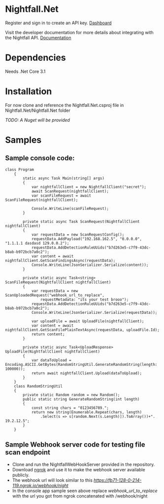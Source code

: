 # Nightfall.Net


Register and sign in to create an API key. [Dashboard](https://app.nightfall.ai/developer-platform)

Visit the developer documentation for more details about integrating with the Nightfall API. [Documentation](https://docs.nightfall.ai/docs/entities-and-terms-to-know)

# Dependencies
Needs .Net Core 3.1

# Installation
For now clone and reference the Nightfall.Net.csproj file in Nightfall.Net/Nightfall.Net folder 

*TODO: A Nuget will be provided*

# Samples

## Sample console code:
```
class Program
    {
        static async Task Main(string[] args)
        {
            var nightfallClient = new NightfallClient("secret");
            await ScanRequest(nightfallClient);
            var scanFileRequest = await ScanFileRequest(nightfallClient);

            Console.WriteLine(scanFileRequest);
        }

        private static async Task ScanRequest(NightfallClient nightfallClient)
        {
            var requestData = new ScanRequestConfig();
            requestData.AddPayload("192.168.162.5", "0.0.0.0", "1.1.1.1 dasdasd 129.0.0.2");
            requestData.AddDetectionRuleUUids("b7d263e5-c7f9-43dc-b8ab-b972bcb7a0c2");
            var content = await nightfallClient.GetScanFindingsAsync(requestData);
            Console.WriteLine(JsonSerializer.Serialize(content));
        }

        private static async Task<string> ScanFileRequest(NightfallClient nightfallClient)
        {
            var requestData = new ScanUploadedRequest("webhook_url_to_replace",
                requestMetadata: "its your test brooo");
            requestData.AddDetectionRuleUUids("b7d263e5-c7f9-43dc-b8ab-b972bcb7a0c2");
            Console.WriteLine(JsonSerializer.Serialize(requestData));

            var uploadFile = await UploadFile(nightfallClient);
            var content = await nightfallClient.GetScanFilePlainTextAsync(requestData, uploadFile.Id);
            return content;
        }

        private static async Task<UploadResponse> UploadFile(NightfallClient nightfallClient)
        {
            var dataToUpload = Encoding.ASCII.GetBytes(RandomStringUtil.GenerateRandomString(length: 100000));
            return await nightfallClient.Upload(dataToUpload);
        }
    }
    class RandomStringUtil
    {
        private static Random random = new Random();
        public static string GenerateRandomString(int length)
        {
            const string chars = "0123456789.";
            return new string(Enumerable.Repeat(chars, length)
                .Select(s => s[random.Next(s.Length)]).ToArray())+". 19.2.12.5";
        }
    }

```

## Sample Webhook server code for testing file scan endpoint

* Clone and run the NightfallWebHookServer provided in the repository.
* Download [ngrok](https://ngrok.com/) and use it to make the webhook server available publicly.
* The webhook url will look similar to this *https://fb71-128-0-214-119.ngrok.io/webhook/night*
* In the console app sample seen above replace *webhook_url_to_replace* with the url you got from ngrok concatenated with /webhook/night


